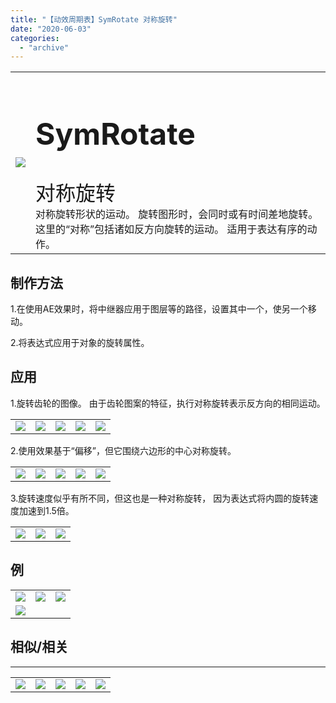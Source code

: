 ```yaml
---
title: "【动效周期表】SymRotate 对称旋转"
date: "2020-06-03"
categories: 
  - "archive"
---
```


<table style="border-collapse: collapse;"><tbody class="table1"><tr><td><img src="https://mir.yuelili.com/user/AE/mg/foxcodex/SymRotate.gif"></td><td><h2 style="font-size: 36pt;">SymRotate</h2><div></div><span style="font-size: 24pt;">对称旋转</span><div></div>对称旋转形状的运动。 旋转图形时，会同时或有时间差地旋转。 这里的“对称”包括诸如反方向旋转的运动。 适用于表达有序的动作。</td></tr></tbody></table>

## 制作方法

1.在使用AE效果时，将中继器应用于图层等的路径，设置其中一个，使另一个移动。

2.将表达式应用于对象的旋转属性。

## 应用

1.旋转齿轮的图像。 由于齿轮图案的特征，执行对称旋转表示反方向的相同运动。

<table><tbody class="table1"><tr><td><a href="https://yuelili.com/archive/symrotate/"><img src="https://mir.yuelili.com/user/AE/mg/foxcodex/SymRotate.gif"></a></td><td><img class="plus" src="https://mir.yuelili.com/user/AE/mg/foxcodex/plus.png"></td><td><a href="https://yuelili.com/archive/integar/"><img src="https://mir.yuelili.com/user/AE/mg/foxcodex/Integar.gif"></a></td><td><img class="plus" src="https://mir.yuelili.com/user/AE/mg/foxcodex/tri.png"></td><td><img src="https://mir.yuelili.com/user/AE/mg/foxcodex/Integar-Ex001.gif"></td></tr></tbody></table>

2.使用效果基于“偏移”，但它围绕六边形的中心对称旋转。

<table><tbody class="table1"><tr><td><a href="https://yuelili.com/archive/symrotate/"><img src="https://mir.yuelili.com/user/AE/mg/foxcodex/SymRotate.gif"></a></td><td><img class="plus" src="https://mir.yuelili.com/user/AE/mg/foxcodex/plus.png"></td><td><a href="https://yuelili.com/archive/offset/"><img src="https://mir.yuelili.com/user/AE/mg/foxcodex/Offset.gif"></a></td><td><img class="plus" src="https://mir.yuelili.com/user/AE/mg/foxcodex/tri.png"></td><td><img src="https://mir.yuelili.com/user/AE/mg/foxcodex/Offset-Ex001.gif"></td></tr></tbody></table>

3.旋转速度似乎有所不同，但这也是一种对称旋转， 因为表达式将内圆的旋转速度加速到1.5倍。

<table><tbody class="table1"><tr><td><a href="https://yuelili.com/archive/symrotate/"><img src="https://mir.yuelili.com/user/AE/mg/foxcodex/SymRotate.gif"></a></td><td><img class="plus" src="https://mir.yuelili.com/user/AE/mg/foxcodex/tri.png"></td><td><img src="https://mir.yuelili.com/user/AE/mg/foxcodex/Rotate-Ex001.gif"></td></tr></tbody></table>

## 例

<table style="border-collapse: collapse; width: 100%;"><tbody class="table1"><tr><td style="width: 33.3333%;"><img src="https://mir.yuelili.com/user/AE/mg/foxcodex/Rotate-Ex001.gif"></td><td style="width: 33.3333%;"><img src="https://mir.yuelili.com/user/AE/mg/foxcodex/Integar-Ex001.gif"></td><td style="width: 33.3333%;"><img src="https://mir.yuelili.com/user/AE/mg/foxcodex/Offset-Ex001.gif"></td></tr><tr><td style="width: 33.3333%;"><img src="https://mir.yuelili.com/user/AE/mg/foxcodex/SymmetricMove-Ex003.gif"></td><td style="width: 33.3333%;"></td><td style="width: 33.3333%;"></td></tr></tbody></table>

## 相似/相关

* * *

<table style="border-collapse: collapse;"><tbody class="table1"><tr><td><a href="https://yuelili.com/archive/symmove/"><img src="https://mir.yuelili.com/user/AE/mg/foxcodex/SymMove.gif"></a></td><td><a href="https://yuelili.com/archive/symscale/"><img src="https://mir.yuelili.com/user/AE/mg/foxcodex/SymScale.gif"></a></td><td><a href="https://yuelili.com/archive/rotate/"><img src="https://mir.yuelili.com/user/AE/mg/foxcodex/Rotate.gif"></a></td><td><a href="https://yuelili.com/archive/offset/"><img src="https://mir.yuelili.com/user/AE/mg/foxcodex/Offset.gif"></a></td><td><a href="https://yuelili.com/archive/vegas/"><img src="https://mir.yuelili.com/user/AE/mg/foxcodex/Vegas.gif"></a></td></tr></tbody></table>
